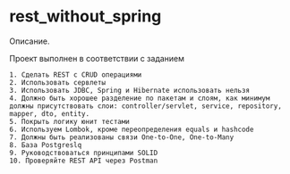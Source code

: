 # rest_without_spring
Описание.

Проект выполнен в соответствии с заданием

    1. Сделать REST с CRUD операциями
    2. Использовать сервлеты
    3. Использовать JDBC, Spring и Hibernate использовать нельзя
    4. Должно быть хорошее разделение по пакетам и слоям, как минимум должны присутствовать слои: controller/servlet, service, repository, mapper, dto, entity.
    5. Покрыть логику юнит тестами
    6. Используем Lombok, кроме переопределения equals и hashcode
    7. Должны быть реализованы связи One-to-One, One-to-Many
    8. База Postgreslq
    9. Руководствоваться принципами SOLID
    10. Проверяйте REST API через Postman
